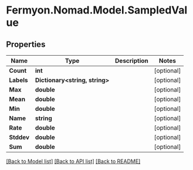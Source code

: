 # Fermyon.Nomad.Model.SampledValue

## Properties

Name | Type | Description | Notes
------------ | ------------- | ------------- | -------------
**Count** | **int** |  | [optional] 
**Labels** | **Dictionary&lt;string, string&gt;** |  | [optional] 
**Max** | **double** |  | [optional] 
**Mean** | **double** |  | [optional] 
**Min** | **double** |  | [optional] 
**Name** | **string** |  | [optional] 
**Rate** | **double** |  | [optional] 
**Stddev** | **double** |  | [optional] 
**Sum** | **double** |  | [optional] 

[[Back to Model list]](../README.md#documentation-for-models) [[Back to API list]](../README.md#documentation-for-api-endpoints) [[Back to README]](../README.md)

